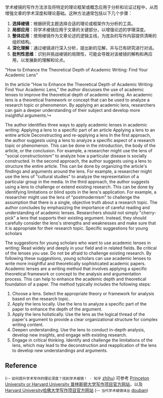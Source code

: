 

学术棱镜的写作方法涉及将特定的理论框架或概念应用于分析和论证过程中，从而增强文章的学术深度和理论基础。这种方法通常包括以下几个步骤：

1. **选择棱镜**：根据研究主题选择合适的理论或框架作为分析的工具。
2. **局部应用**：将学术棱镜应用于文章的关键部分，以增强论述的学理深度。
3. **整体应用**：使用棱镜作为文章论述的逻辑主线，为庞杂的写作内容提供清晰的组织结构。
4. **深化理解**：通过棱镜进行深入分析，提出新的见解，并与已有研究进行对话。
5. **批判性思维**：识别并挑战棱镜的局限性，可能会导致对该棱镜的解构和再应用，以发展新的理解和论点。




"How to Enhance the Theoretical Depth of Academic Writing: Find Your Academic Lens"

In the article "How to Enhance the Theoretical Depth of Academic Writing: Find Your Academic Lens," the author discusses the use of academic lenses to improve the theoretical depth of academic writing. An academic lens is a theoretical framework or concept that can be used to analyze a research topic or phenomenon. By applying an academic lens, researchers can gain a deeper understanding of their subject and develop more insightful arguments.↳

The author identifies three ways to apply academic lenses in academic writing:
Applying a lens to a specific part of an article
Applying a lens to an entire article
Deconstructing and re-applying a lens
In the first approach, the author suggests using a lens to analyze a specific aspect of a research topic or phenomenon. This can be done in the introduction, the body of the article, or the conclusion. For example, a researcher might use the lens of "social constructionism" to analyze how a particular disease is socially constructed.
In the second approach, the author suggests using a lens to structure the entire article. This can be done by organizing the article's findings and arguments around the lens. For example, a researcher might use the lens of "cultural studies" to analyze the representation of a particular group in the media.
In the third approach, the author suggests using a lens to challenge or extend existing research. This can be done by identifying limitations or blind spots in the lens's application. For example, a researcher might use the lens of "postmodernism" to challenge the assumption that there is a single, objective truth about a research topic.
The author concludes by emphasizing the importance of careful reading and understanding of academic lenses. Researchers should not simply "cherry-pick" a lens that supports their existing argument. Instead, they should carefully consider the lens's strengths and weaknesses and make sure that it is appropriate for their research topic.
Specific suggestions for young scholars

The suggestions for young scholars who want to use academic lenses in writing:
Read widely and deeply in your field and in related fields.
Be critical of the lenses you use.
Do not be afraid to challenge existing research.
By following these suggestions, young scholars can use academic lenses to write more insightful and theoretically sophisticated academic papers.
Academic lenses are a writing method that involves applying a specific theoretical framework or concept to the analysis and argumentation process. This can help to enhance the academic depth and theoretical foundation of a paper. The method typically includes the following steps:

1. Choose a lens. Select the appropriate theory or framework for analysis based on the research topic.
2. Apply the lens locally. Use the lens to analyze a specific part of the paper to enhance the depth of the argument.
3. Apply the lens holistically. Use the lens as the logical thread of the paper's argument to provide a clear organizational structure for complex writing content.
4. Deepen understanding. Use the lens to conduct in-depth analysis, develop new insights, and engage with existing research.
5. Engage in critical thinking. Identify and challenge the limitations of the lens, which may lead to the deconstruction and reapplication of the lens to develop new understandings and arguments.


## Reference
(-- `如何提升学术写作的理论深度？找到学术棱镜！ - 知乎` [zhihu](https://zhuanlan.zhihu.com/p/583178202))
可参考 [Princeton University or Harvard University 普林斯顿大学写作项目官方网站](https://writing.princeton.edu/undergraduates/writing-semi-nars)，以及[Harvard University哈佛大学写作项目官方网站](https://writingpro-gram.fas.harvard.edu/expos-20)
(-- `当代学术棱镜译丛` [douban](https://book.douban.com/series/187))


